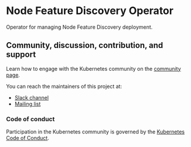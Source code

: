 # Node Feature Discovery Operator

Operator for managing Node Feature Discovery deployment.

## Community, discussion, contribution, and support

Learn how to engage with the Kubernetes community on the [community page](http://kubernetes.io/community/).

You can reach the maintainers of this project at:

- [Slack channel](https://kubernetes.slack.com/messages/sig-node)
- [Mailing list](https://groups.google.com/forum/#!forum/kubernetes-sig-node)

### Code of conduct

Participation in the Kubernetes community is governed by the [Kubernetes Code of Conduct](code-of-conduct.md).
